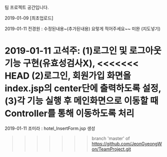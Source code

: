 팀 프로젝트 공간입니다.

2019-01-09 [최초업로드]

2019-01-11 전경원 : 수정된내용~(추가된내용) 요렇게 적어주세요~~ 미완 (지도넣기)

2019-01-11 고석주: (1)로그인 및 로그아웃 기능 구현(유효성검사X),
<<<<<<< HEAD
					(2)로그인, 회원가입 화면을 index.jsp의 center단에 출력하도록 설정,
					(3)각 기능 실행 후 메인화면으로 이동할 때 Controller를 통해 이동하도록 처리
=======
					
2019-01-11 조미라 : hotel_InsertForm.jsp 생성
>>>>>>> branch 'master' of https://github.com/JeonGyeongWon/TeamProject.git
